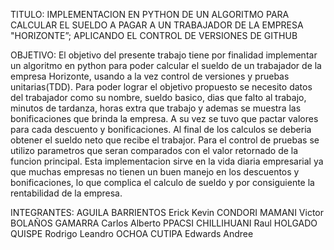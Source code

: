 TITULO:
IMPLEMENTACION EN PYTHON DE UN ALGORITMO PARA CALCULAR EL SUELDO A PAGAR A UN TRABAJADOR DE LA EMPRESA "HORIZONTE”; APLICANDO EL CONTROL DE VERSIONES DE GITHUB 

OBJETIVO:
El objetivo del presente trabajo tiene por finalidad implementar un algoritmo en python para poder calcular el sueldo de un trabajador de la empresa Horizonte, usando a la vez control de versiones y pruebas unitarias(TDD). Para poder lograr el objetivo propuesto se necesito 
datos del trabajador como su nombre, sueldo basico, dias que falto al trabajo, minutos de tardanza, horas extra que trabajo y ademas se muestra las bonificaciones que brinda la empresa. A su vez se tuvo que pactar valores para cada descuento y bonificaciones. Al final de 
los calculos se deberia obtener el sueldo neto que recibe el trabajor. Para el control de pruebas se utilizo parametros que seran comparados con el valor retornado de la funcion principal. Esta implementacion sirve en la vida diaria empresarial ya que muchas empresas no 
tienen un buen manejo en los descuentos y bonificaciones, lo que complica el calculo de sueldo y por consiguiente la rentabilidad de la empresa.

INTEGRANTES:
AGUILA BARRIENTOS Erick Kevin 
CONDORI MAMANI Victor 
BOLAÑOS GAMARRA Carlos Alberto 
PPACSI CHILLIHUANI Raul 
HOLGADO QUISPE Rodrigo Leandro 
OCHOA CUTIPA Edwards Andree 
